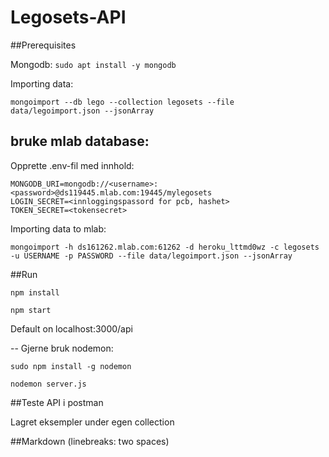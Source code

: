 # Legosets-API

##Prerequisites

Mongodb: `sudo apt install -y mongodb`

Importing data:

`mongoimport --db lego --collection legosets --file data/legoimport.json --jsonArray`

## bruke mlab database:

Opprette .env-fil med innhold:

    MONGODB_URI=mongodb://<username>:<password>@ds119445.mlab.com:19445/mylegosets
    LOGIN_SECRET=<innloggingspassord for pcb, hashet>
    TOKEN_SECRET=<tokensecret>

Importing data to mlab:

`mongoimport -h ds161262.mlab.com:61262 -d heroku_lttmd0wz -c legosets -u USERNAME -p PASSWORD --file data/legoimport.json --jsonArray`

##Run

`npm install`

`npm start`

Default on localhost:3000/api

-- Gjerne bruk nodemon:

`sudo npm install -g nodemon`

`nodemon server.js`


##Teste API i postman

Lagret eksempler under egen collection

##Markdown
(linebreaks: two spaces)




